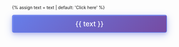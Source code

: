 {% assign text = text | default: 'Click here' %}<div>
<a href="{{ url }}" style="
display: block;
margin: 1rem 0;
text-align: center;
padding: 14px 28px;
border: 2px solid #667eea;
background: linear-gradient(135deg, #667eea 0%, #764ba2 100%);
border-radius: 6px;
color: white;
text-decoration: none;
box-shadow: 0 8px 25px rgba(102, 126, 234, 0.4), 0 4px 10px rgba(118, 75, 162, 0.2), inset 1px 1px 0 #90a2ff;
font-size: 1.6em;
font-weight: 500;
">{{ text }}</a>
</div>